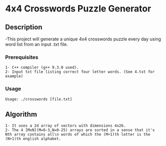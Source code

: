 # 4x4 Crosswords Puzzle Generator

## Description
-This project will generate a unique 4x4 crosswords puzzle every day using word list from an input .txt file.

### Prerequisites
```
1- C++ compiler (g++ 9.3.0 used).
2- Input txt file listing correct four letter words. (See 4.txt for example)
```
### Usage
```
Usage: ./crosswords [file.txt]
```

## Algorithm
```
1- It uses a 2d array of vectors with dimensions 4x26.
2- The 4 [MxN](M=0-3,N=0-25) arrays are sorted in a sense that it's Nth array contains all\n words of which the (M+1)th letter is the (N+1)th english alphabet.
```
